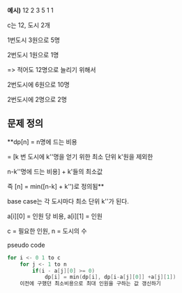 
**예시)**
12 2
3 5
1 1

c는 12, 도시 2개


1번도시 3원으로 5명


2번도시 1원으로 1명

=> 적어도 12명으로 늘리기 위해서


2번도시에 6원으로 10명


2번도시에 2명으로 2명


## 문제 정의
**dp[n]
= n명에 드는 비용

= [k 번 도시에 k''명을 얻기 위한 최소 단위 k'원을 제외한

n-k''명에 드는 비용] + k'들의 최소값



즉 [n] = min([n-k] + k'')로 정의됨**

base case는 각 도시마다 최소 단위 k''가 된다.


a[i][0] = 인원 당 비용, a[i][1] = 인원


c = 필요한 인원, n = 도시의 수






pseudo code
```cpp:dp.cpp
for i <- 0 1 to c
	for j <- 1 to n
		if(i - a[j][0] >= 0)
			dp[i] = min(dp[i], dp[i-a[j][0]] +a[j][1])
	이전에 구했던 최소비용으로 최대 인원을 구하는 값 갱신하기
```

